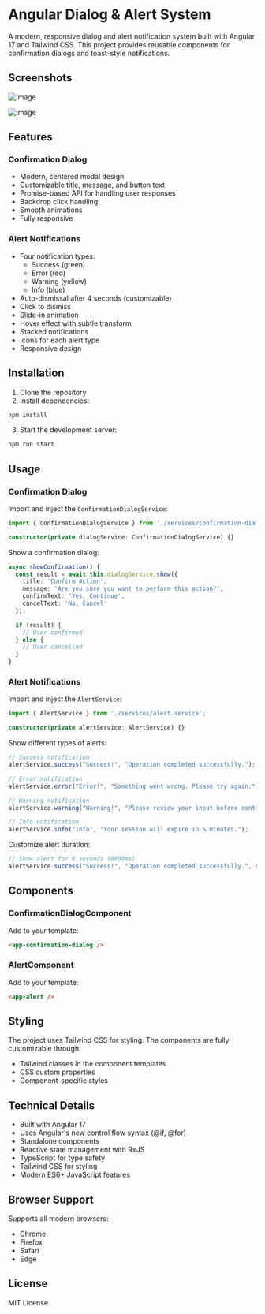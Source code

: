 # Angular Dialog & Alert System

A modern, responsive dialog and alert notification system built with Angular 17 and Tailwind CSS. This project provides reusable components for confirmation dialogs and toast-style notifications.

## Screenshots

![image](https://github.com/user-attachments/assets/96a980e2-359c-4a29-9a75-46cd000e7b25)

![image](https://github.com/user-attachments/assets/8d9cb9f5-9e86-4a5a-91cb-72f60fe2759b)


## Features

### Confirmation Dialog

- Modern, centered modal design
- Customizable title, message, and button text
- Promise-based API for handling user responses
- Backdrop click handling
- Smooth animations
- Fully responsive

### Alert Notifications

- Four notification types:
  - Success (green)
  - Error (red)
  - Warning (yellow)
  - Info (blue)
- Auto-dismissal after 4 seconds (customizable)
- Click to dismiss
- Slide-in animation
- Hover effect with subtle transform
- Stacked notifications
- Icons for each alert type
- Responsive design

## Installation

1. Clone the repository
2. Install dependencies:

```bash
npm install
```

3. Start the development server:

```bash
npm run start
```

## Usage

### Confirmation Dialog

Import and inject the `ConfirmationDialogService`:

```typescript
import { ConfirmationDialogService } from './services/confirmation-dialog.service';

constructor(private dialogService: ConfirmationDialogService) {}
```

Show a confirmation dialog:

```typescript
async showConfirmation() {
  const result = await this.dialogService.show({
    title: 'Confirm Action',
    message: 'Are you sure you want to perform this action?',
    confirmText: 'Yes, Continue',
    cancelText: 'No, Cancel'
  });

  if (result) {
    // User confirmed
  } else {
    // User cancelled
  }
}
```

### Alert Notifications

Import and inject the `AlertService`:

```typescript
import { AlertService } from './services/alert.service';

constructor(private alertService: AlertService) {}
```

Show different types of alerts:

```typescript
// Success notification
alertService.success("Success!", "Operation completed successfully.");

// Error notification
alertService.error("Error!", "Something went wrong. Please try again.");

// Warning notification
alertService.warning("Warning!", "Please review your input before continuing.");

// Info notification
alertService.info("Info", "Your session will expire in 5 minutes.");
```

Customize alert duration:

```typescript
// Show alert for 6 seconds (6000ms)
alertService.success("Success!", "Operation completed successfully.", 6000);
```

## Components

### ConfirmationDialogComponent

Add to your template:

```html
<app-confirmation-dialog />
```

### AlertComponent

Add to your template:

```html
<app-alert />
```

## Styling

The project uses Tailwind CSS for styling. The components are fully customizable through:

- Tailwind classes in the component templates
- CSS custom properties
- Component-specific styles

## Technical Details

- Built with Angular 17
- Uses Angular's new control flow syntax (@if, @for)
- Standalone components
- Reactive state management with RxJS
- TypeScript for type safety
- Tailwind CSS for styling
- Modern ES6+ JavaScript features

## Browser Support

Supports all modern browsers:

- Chrome
- Firefox
- Safari
- Edge

## License

MIT License
